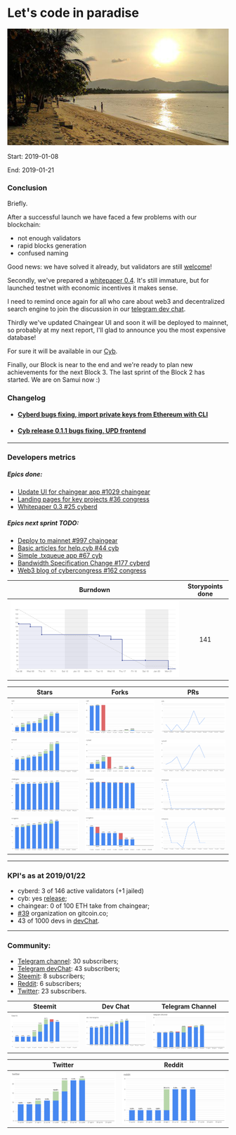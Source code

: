 # Let's code in paradise

![pic](pic.jpg)

Start: 2019-01-08

End: 2019-01-21

### Сonclusion

Briefly.

After a successful launch we have faced a few problems with our blockchain:
- not enough validators
- rapid blocks generation
- confused naming

Good news: we have solved it already, but validators are still [welcome](https://github.com/cybercongress/cyberd/blob/master/docs/run_validator.md)!

Secondly, we've prepared a [whitepaper 0.4](https://github.com/cybercongress/cyberd/blob/master/docs/cyberd.md). It's still immature, but for launched testnet with economic incentives it makes sense.

I need to remind once again for all who care about web3 and decentralized search engine to join the discussion in our [telegram dev chat](https://t.me/fuckgoogle).

Thirdly we've updated Chaingear UI and soon it will be deployed to mainnet, so probably at my next report, I'll glad to announce you the most expensive database!

For sure it will be available in our [Cyb](https://github.com/cybercongress/cyb/releases).

Finally, our Block is near to the end and we're ready to plan new achievements for the next Block 3. The last sprint of the Block 2 has started. We are on Samui now :)

### Changelog

- #### [Cyberd bugs fixing, import private keys from Ethereum with CLI](https://github.com/cybercongress/cyberd/blob/master/CHANGELOG.md#unreleased)
- #### [Cyb release 0.1.1 bugs fixing, UPD frontend](https://github.com/cybercongress/cyb/releases/tag/v0.1.1)

 ---

### Developers metrics

##### Epics done:
- [Update UI for chaingear app #1029 chaingear](https://github.com/cybercongress/chaingear/issues/1029)
- [Landing pages for key projects #36 congress](https://github.com/cybercongress/congress/issues/36)
- [Whitepaper 0.3 #25 cyberd](https://github.com/cybercongress/cyberd/issues/25)

##### Epics next sprint TODO:
- [Deploy to mainnet #997 chaingear](https://github.com/cybercongress/chaingear/issues/997)
- [Basic articles for help.cyb #44 cyb](https://github.com/cybercongress/cyb/issues/44)
- [Simple .txqueue app #67 cyb](https://github.com/cybercongress/cyb/issues/67)
- [Bandwidth Specification Change #177 cyberd](https://github.com/cybercongress/cyberd/issues/177)
- [Web3 blog of cybercongress #162 congress](https://github.com/cybercongress/congress/issues/162)


Burndown | Storypoints done
:---: | :---:
![burndown-report](BD.png) | 141

Stars | Forks | PRs
:---: | :---: |:---:
![stars](cyb-stars.png) |![forks](cyb-forks.png) |![PRs](cyb-PRs.png)
![stars](cyberd-stars.png) |![forks](cyberd-forks.png) |![PRs](cyberd-PRs.png)
![stars](chaingear-stars.png) |![forks](chaingear-forks.png) |![PRs](chaingear-PRs.png)
![stars](congress-stars.png) |![forks](congress-forks.png) |![PRs](congress-PRs.png)

---

### KPI's as at 2019/01/22

- cyberd: 3 of 146 active validators (+1 jailed)
- cyb: yes [release](https://github.com/cybercongress/cyb/releases/tag/v0.1.1);
- chaingear: 0 of 100 ETH take from chaingear;
- [#39](https://gitcoin.co/profile/cybercongress) organization on gitcoin.co;
- 43 of 1000 devs in [devChat](https://t.me/fuckgoogle).

---

### Community:

- [Telegram channel](https://t.me/cybercongress): 30 subscribers;
- [Telegram devChat](https://t.me/fuckgoogle): 43 subscribers;
- [Steemit](https://steemit.com/@cybercongress): 8 subscribers;
- [Reddit](https://www.reddit.com/r/cybercongress): 6 subscribers;
- [Twitter](https://twitter.com/cyber_devs): 23 subscribers.

Steemit | Dev Chat | Telegram Channel
:---: | :---: |:---:
![stemmit](steemit.png) |![devchat](devChat.png) |![telegram](telegram.png)

Twitter | Reddit
:---:|:---:|
![twitter](twitter.png)|![reddit](reddit.png)
